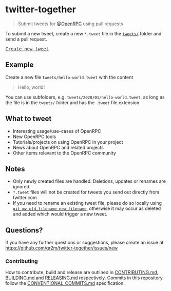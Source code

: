 # twitter-together

> Submit tweets for [@OpenRPC](https://twitter.com/open_rpc) using pull requests

To submit a new tweet, create a new `*.tweet` file in the [`tweets/`](`tweets/`) folder and send a pull request.

<kbd>[Create new tweet](../../new/master/?filename=tweets/<your-path>.tweet)</kbd>

## Example

Create a new file `tweets/hello-world.tweet` with the content

> Hello, world!

You can use subfolders, e.g. `tweets/2020/01/hello-world.tweet`, as long as the file is in the `tweets/` folder and has the `.tweet` file extension

## What to tweet

- Interesting usage/use-cases of OpenRPC
- New OpenRPC tools
- Tutorials/projects on using OpenRPC in your project
- News about OpenRPC and related projects
- Other items relevant to the OpenRPC community

## Notes

- Only newly created files are handled. Deletions, updates or renames are ignored.
- `*.tweet` files will not be created for tweets you send out directly from twitter.com
- If you need to rename an existing tweet file, please do so locally using [`git mv old_filename new_filename`](https://help.github.com/en/articles/renaming-a-file-using-the-command-line), otherwise it may occur as deleted and added which would trigger a new tweet.

## Questions?

If you have any further questions or suggestions, please create an issue at https://github.com/gr2m/twitter-together/issues/new

### Contributing

How to contribute, build and release are outlined in [CONTRIBUTING.md](CONTRIBUTING.md), [BUILDING.md](BUILDING.md) and [RELEASING.md](RELEASING.md) respectively. Commits in this repository follow the [CONVENTIONAL_COMMITS.md](CONVENTIONAL_COMMITS.md) specification.

